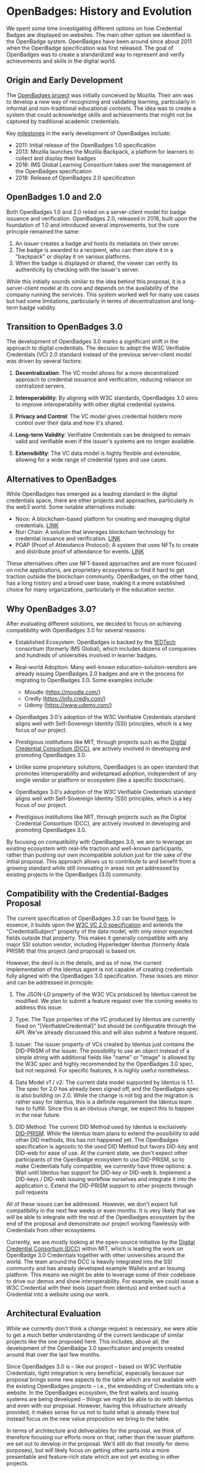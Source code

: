 # OpenBadges: History and Evolution

We spent some time investigating different options on how Credential Badges are displayed on websites. The main other option we identified is the OpenBadge system. OpenBadges have been around since about 2011 when the OpenBadge specification was first released. The goal of OpenBadges was to create a standardized way to represent and verify achievements and skills in the digital world.

## Origin and Early Development

The [OpenBadges project](https://openbadges.org/) was initially conceived by Mozilla. Their aim was to develop a new way of recognizing and validating learning, particularly in informal and non-traditional educational contexts. The idea was to create a system that could acknowledge skills and achievements that might not be captured by traditional academic credentials.

Key [milestones](https://www.1edtech.org/blog/reflecting-on-the-open-badges-journey) in the early development of OpenBadges include:

- 2011: Initial release of the OpenBadges 1.0 specification
- 2013: Mozilla launches the Mozilla Backpack, a platform for learners to collect and display their badges
- 2016: IMS Global Learning Consortium takes over the management of the OpenBadges specification
- 2018: Release of OpenBadges 2.0 specification

## OpenBadges 1.0 and 2.0

Both OpenBadges 1.0 and 2.0 relied on a server-client model for badge issuance and verification. OpenBadges 2.0, released in 2018, built upon the foundation of 1.0 and introduced several improvements, but the core principle remained the same:

1. An issuer creates a badge and hosts its metadata on their server.
2. The badge is awarded to a recipient, who can then store it in a "backpack" or display it on various platforms.
3. When the badge is displayed or shared, the viewer can verify its authenticity by checking with the issuer's server.

While this initially sounds similar to the idea behind this proposal, it is a server-client model at its core and depends on the availability of the company running the services. This system worked well for many use cases but had some limitations, particularly in terms of decentralization and long-term badge validity.

## Transition to OpenBadges 3.0

The development of OpenBadges 3.0 marks a significant shift in the approach to digital credentials. The decision to adopt the W3C Verifiable Credentials (VC) 2.0 standard instead of the previous server-client model was driven by several factors:

1. **Decentralization**: The VC model allows for a more decentralized approach to credential issuance and verification, reducing reliance on centralized servers.

2. **Interoperability**: By aligning with W3C standards, OpenBadges 3.0 aims to improve interoperability with other digital credential systems.

3. **Privacy and Control**: The VC model gives credential holders more control over their data and how it's shared.

4. **Long-term Validity**: Verifiable Credentials can be designed to remain valid and verifiable even if the issuer's systems are no longer available.

5. **Extensibility**: The VC data model is highly flexible and extensible, allowing for a wide range of credential types and use cases.


## Alternatives to OpenBadges

While OpenBadges has emerged as a leading standard in the digital credentials space, there are other projects and approaches, particularly in the web3 world. Some notable alternatives include:
- Noox: A blockchain-based platform for creating and managing digital credentials. [LINK](https://noox.world/)
- Nuri Chain: A solution that leverages blockchain technology for credential issuance and verification. [LINK](https://nurichain.com/en )
- POAP (Proof of Attendance Protocol): A system that uses NFTs to create and distribute proof of attendance for events. [LINK](https://poap.xyz/about-the-protocol )

These alternatives often use NFT-based approaches and are more focused on niche applications, are proprietary ecosystems or find it hard to get traction outside the blockchain community. OpenBadges, on the other hand, has a long history and a broad user base, making it a more established choice for many organizations, particularly in the education sector.

## Why OpenBadges 3.0?
After evaluating different solutions, we decided to focus on achieving compatibility with OpenBadges 3.0 for several reasons:

- Established Ecosystem: OpenBadges is backed by the [1EDTech](https://www.1edtech.org/) consortium (formerly IMS Global), which includes dozens of companies and hundreds of universities involved in learner badges.
- Real-world Adoption: Many well-known education-solution-vendors are already issuing OpenBadges 2.0 badges and are in the process for migrating to OpenBadges 3.0. Some examples include:
  - Moodle (https://moodle.com/)
  - Credly (https://info.credly.com/)
  - Udemy (https://www.udemy.com/)
- OpenBadges 3.0's adoption of the W3C Verifiable Credentials standard aligns well with Self-Sovereign Identity (SSI) principles, which is a key focus of our project.
- Prestigious institutions like MIT, through projects such as the [Digital Credential Consortium (DCC)](https://digitalcredentials.mit.edu/), are actively involved in developing and promoting OpenBadges 3.0.

- Unlike some proprietary solutions, OpenBadges is an open standard that promotes interoperability and widespread adoption, independent of any single vendor or platform or ecosystem (like a specific blockchain).
- OpenBadges 3.0's adoption of the W3C Verifiable Credentials standard aligns well with Self-Sovereign Identity (SSI) principles, which is a key focus of our project.
- Prestigious institutions like MIT, through projects such as the Digital Credential Consortium (DCC), are actively involved in developing and promoting OpenBadges 3.0.

By focusing on compatibility with OpenBadges 3.0, we aim to leverage an existing ecosystem with real-life traction and well-known participants, rather than pushing our own incompatible solution just for the sake of the initial proposal. This approach allows us to contribute to and benefit from a growing standard while still innovating in areas not yet addressed by existing projects in the OpenBadges (3.0) community.

## Compatibility with the Credential-Badges Proposal

The current specification of OpenBadges 3.0 can be found [here](https://www.imsglobal.org/spec/ob/v3p0). In essence, it builds upon the [W3C VC 2.0 specification](https://w3c.github.io/vc-data-model/) and extends the "CredentialSubject" property of the data model, with only minor expected fields outside that property. This makes it generally compatible with any major SSI solution vendor, including Hyperledger Identus (formerly Atala PRISM) that this project (and proposal) is based on.

However, the devil is in the details, and as of now, the current implementation of the Identus agent is not capable of creating credentials fully aligned with the OpenBadges 3.0 specification. These issues are minor and can be addressed in principle:

1. The JSON-LD property of the W3C VCs produced by Identus cannot be modified. We plan to submit a feature request over the coming weeks to address this issue.

2. Type: The Type properties of the VC produced by Identus are currently fixed on "[VerifiableCredential]" but should be configurable through the API. We've already discussed this and will also submit a feature request.

3. Issuer: The issuer property of VCs created by Identus just contains the DID-PRISM of the issuer. The possibility to use an object instead of a simple string with additional fields like "name" or "image" is allowed by the W3C spec and highly recommended by the OpenBadges 3.0 spec, but not required. For specific features, it is highly useful nonetheless.

4. Data Model v1 / v2: The current data model supported by Identus is 1.1. The spec for 2.0 has already been signed off, and the OpenBadges spec is also building on 2.0. While the change is not big and the migration is rather easy for Identus, this is a definite requirement the Identus team has to fulfill. Since this is an obvious change, we expect this to happen in the near future.

5. DID Method: The current DID Method used by Identus is exclusively [DID-PRISM](https://github.com/input-output-hk/prism-did-method-spec/blob/main/w3c-spec/PRISM-method.md). While the Identus team plans to extend the possibility to add other DID methods, this has not happened yet. The OpenBadges specification is agnostic to the used DID Method but favors DID-key and DID-web for ease of use. At the current state, we don't expect other participants of the OpenBadge ecosystem to use DID-PRISM, so to make Credentials fully compatible, we currently have three options:
   a. Wait until Identus has support for DID-key or DID-web
   b. Implement a DID-keys / DID-web issuing workflow ourselves and integrate it into the application
   c. Extend the DID-PRISM support to other projects through pull requests

All of these issues can be addressed. However, we don't expect full compatibility in the next few weeks or even months. It is very likely that we will be able to integrate with the rest of the OpenBadges ecosystem by the end of the proposal and demonstrate our project working flawlessly with Credentials from other ecosystems.

Currently, we are mostly looking at the open-source initiative by the [Digital Credential Consortium (DCC)](https://digitalcredentials.mit.edu/) within MIT, which is leading the work on OpenBadge 3.0 Credentials together with other universities around the world. The team around the DCC is heavily integrated into the SSI community and has already developed example Wallets and an Issuing platform. This means we might be able to leverage some of their codebase to drive our demos and show interoperability. For example, we could issue a W3C Credential with their tools (apart from Identus) and embed such a Credential into a website using our work.

## Architectural Evaluation

While we currently don't think a change request is necessary, we were able to get a much better understanding of the current landscape of similar projects like the one proposed here. This includes, above all, the development of the OpenBadge 3.0 specification and projects created around that over the last few months.

Since OpenBadges 3.0 is – like our project – based on W3C Verifiable Credentials, tight integration is very beneficial, especially because our proposal brings some new aspects to the table which are not available with the existing OpenBadges projects – i.e., the embedding of Credentials into a website. In the OpenBadges ecosystem, the first wallets and issuing systems are being developed – things we might be able to do with Identus and even with our proposal. However, having this infrastructure already provided, it makes sense for us not to build what is already there but instead focus on the new value proposition we bring to the table.

In terms of architecture and deliverables for the proposal, we think of therefore focusing our efforts more on that, rather than the issuer platform we set out to develop in the proposal. We'll still do that (mostly for demo purposes), but will likely focus on getting other parts into a more presentable and feature-rich state which are not yet existing in other projects.
